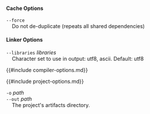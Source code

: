 #### Cache Options

`--force`  
&nbsp;&nbsp;&nbsp;&nbsp;Do not de-duplicate (repeats all shared dependencies)

#### Linker Options

`--libraries` *libraries*  
&nbsp;&nbsp;&nbsp;&nbsp;Character set to use in output: utf8, ascii. Default: utf8

{{#include compiler-options.md}}

{{#include project-options.md}}

`-o` *path*  
`--out` *path*  
&nbsp;&nbsp;&nbsp;&nbsp;The project's artifacts directory.
